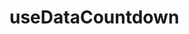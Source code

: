 # useDataCountdown

<DataCountdownDemo />

<script setup>
import DataCountdownDemo from './DataCountdownDemo.vue';
</script>
